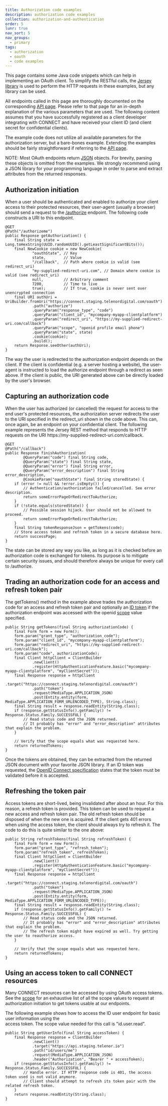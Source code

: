 ```yaml
---
title: Authorization code examples
description: authorization code examples
collection: authorization-and-authentication
order: 5
lunr: true
nav_sort: 5
nav_groups:
  - primary
tags:
  - authorization
  - oauth
  - code examples
---
```

This page contains some Java code snippets which can help in implementing an OAuth client. To
simplify the RESTful calls, the [Jersey library](https://jersey.java.net/) is used to perform the
HTTP requests in these examples, but any library can be used.

All endpoints called in this page are thoroughly documented on the corresponding
[API page](http://docs.telenordigital.com/apis/connect/id/authentication.html). Please refer to that page for an in-depth
explanation of the various parameters that are used. The following content assumes that you have
successfully registered as a client developer integrating with CONNECT and have received your
client ID (and client secret for confidential clients).

The example code does not utilize all available parameters for the authorization server, but a
bare-bones example. Extending the examples should be fairly straightforward if referring to the
[API page](http://docs.telenordigital.com/apis/connect/id/authentication.html).

NOTE: Most OAuth endpoints return [JSON](http://www.json.org) objects. For brevity, parsing these
objects is omitted from the examples. We strongly recommend using a JSON library for your
programming language in order to parse and extract attributes from the returned responses.

## Authorization initiation

When a user should be authenticated and enabled to authorize your client access to their protected
resources, their user-agent (usually a browser) should send a request to the
[/authorize](http://docs.telenordigital.com/apis/connect/id/authentication.html#authorization-server-user-authorization)
endpoint. The following code constructs a URI to this endpoint.

    @GET
    @Path("/authorizeme")
    public Response getAuthorization() {
        final String state = Long.toHexString(UUID.randomUUID().getLeastSignificantBits());
        final NewCookie cookie = new NewCookie(
                "oauthState", // Key
                state,        // Value
                "/callback",  // Path where cookie is valid (see redirect_uri)
                "my-supplied-redirect-uri.com", // Domain where cookie is valid (see redirect_uri)
                null,         // Arbitrary comment
                7200,         // Time to live
                true);        // If true, cookie is never sent over unencrypted connection
        final URI authUri = UriBuilder.fromUri("https://connect.staging.telenordigital.com/oauth")
                .path("authorize")
                .queryParam("response_type", "code")
                .queryParam("client_id", "mycompany-myapp-clientplatform")
                .queryParam("redirect_uri", "https://my-supplied-redirect-uri.com/callback")
                .queryParam("scope", "openid profile email phone")
                .queryParam("state", state)
                .cookie(cookie);
                .build();
        return Response.seeOther(authUri);
    }

The way the user is redirected to the authorization endpoint depends on the client. If the client
is confidential (e.g. a server hosting a website), the user-agent is instructed to load the
authorize endpoint through a redirect as seen above. If the client is public,
the URI generated above can be directly loaded by the user's browser.

## Capturing an authorization code

When the user has authorized (or cancelled) the request for access to the end user's protected
resources, the authorization server redirects the user to the URI specified in the redirect_uri
shown in the code above. This can, once again, be an endpoint on your confidential client. The
following example represents the Jersey REST method that responds to HTTP requests on the URI
https<nolink>://my-supplied-redirect-uri.com/callback.

    @GET
    @Path("/callback")
    public Response finishAuthorization(
            @QueryParam("code") final String code,
            @QueryParam("state") final String state,
            @QueryParam("error") final String error,
            @QueryParam("error_description") final String error_description,
            @CookieParam("oauthState") final String storedState) {
        if (error != null && !error.isEmpty()) {
            // Authentication/authorization failed/cancelled. See error description.
            return someErrorPageOrRedirectToAuthorize;
        }
        if (!state.equals(storedState)) {
            // Possible session hijack. User should not be allowed to proceed.
            return someErrorPageOrRedirectToAuthorize;
        }
        final String tokenResponseJson = getTokens(code);
        // Store access token and refresh token in a secure database here.
        return successPage;
    }


The state can be stored any way you like, as long as it is checked before an authorization code is
exchanged for tokens. Its purpose is to mitigate certain security issues, and should therefore
always be unique for every call to /authorize.

## Trading an authorization code for an access and refresh token pair

The getTokens() method in the example above trades the authorization code for an access and
refresh token pair and optionally an [ID token](id-token.html) if the authorization endpoint
was accessed with the openid [scope](scope.html) value specified.

    public String getTokens(final String authorizationCode) {
        final Form form = new Form();
        form.param("grant_type", "authorization_code");
        form.param("client_id", "mycompany-myapp-clientplatform");
        form.param("redirect_uri", "https://my-supplied-redirect-uri.com/callback");
        form.param("code", authorizationCode);
        final Client httpClient = ClientBuilder
                .newClient()
                .register(HttpAuthenticationFeature.basic("mycompany-myapp-clientplatform", "myClientSecret"));
        final Response response = httpClient
                .target("https://connect.staging.telenordigital.com/oauth")
                .path("token")
                .request(MediaType.APPLICATION_JSON)
                .post(Entity.entity(form, MediaType.APPLICATION_FORM_URLENCODED_TYPE), String.class);
        final String result = response.readEntity(String.class);
        if (response.getStatusInfo().getFamily() != Response.Status.Family.SUCCESSFUL) {
            // Read status code and the JSON returned.
            // It probably has "error" and "error_description" attributes that explain the problem.
        }

        // Verify that the scope equals what was requested here.
        return returnedTokens;
    }

Once the tokens are obtained, they can be extracted from the returned JSON document with your
favorite JSON library. If an ID token was requested, the
[OpenID Connect specification](http://openid.net/specs/openid-connect-core-1_0.html#IDTokenValidation)
states that the token must be validated before it is accepted.

## Refreshing the token pair

Access tokens are short-lived, being invalidated after about an hour. For this reason, a refresh
token is provided. This token can be used to request a new access and refresh token pair. The old
refresh token should be disposed of when the new one is acquired. If the client gets 401 errors
when using the access token, the client should always try to refresh it. The code to do this is
quite similar to the one above:

    public String refreshTokens(final String refreshToken) {
        final Form form = new Form();
        form.param("grant_type", "refresh_token");
        form.param("refresh_token", refreshToken);
        final Client httpClient = ClientBuilder
                .newClient()
                .register(HttpAuthenticationFeature.basic("mycompany-myapp-clientplatform", "myClientSecret"));
        final Response response = httpClient
                .target("https://connect.staging.telenordigital.com/oauth")
                .path("token")
                .request(MediaType.APPLICATION_JSON)
                .post(Entity.entity(form, MediaType.APPLICATION_FORM_URLENCODED_TYPE));
        final String result = response.readEntity(String.class);
        if (response.getStatusInfo().getFamily() != Response.Status.Family.SUCCESSFUL) {
            // Read status code and the JSON returned.
            // It probably has "error" and "error_description" attributes that explain the problem.
            // The refresh token might have expired as well. Try getting the user to reauthorize access.
        }

        // Verify that the scope equals what was requested here.
        return returnedTokens;
    }

## Using an access token to call CONNECT resources

Many CONNECT resources can be accessed by using OAuth access tokens. See the [scope](scope.html)
for an exhaustive list of all the scope values to request at authorization initiation to get tokens
usable at our endpoints.

The following example shows how to access the ID user endpoint for basic user information using the\
access token. The scope value needed for this call is "id.user.read".

    public String getUserInfo(final String accessToken) {
        final Response response = ClientBuilder
                .newClient()
                .target("https://api.staging.telenor.io")
                .path("id/users/me")
                .request(MediaType.APPLICATION_JSON)
                .header("Authorization", "Bearer " + accessToken);
        if (response.getStatusInfo().getFamily() != Response.Status.Family.SUCCESSFUL) {
            // Handle error. If HTTP response code is 401, the access token used is not valid anymore.
            // Client should attempt to refresh its token pair with the related refresh token.
        }
        return response.readEntity(String.class);
    }
